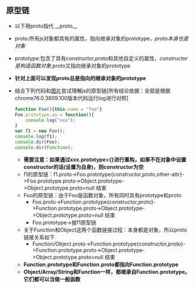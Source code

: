 ## 原型链

* 以下用proto指代 \_\_proto\_\_
* proto:所有js对象都具有的属性，指向继承对象的prototype，*proto本身也是对象*
* prototype:包含了具有constructor,proto和其他自定义的属性，*constructor是构造函数对象*,proto又指向继承对象的prototype
* **针对上面可以发现proto总是指向的继承对象的prototype**

*  结合下列代码和[图片](http://www.mollypages.org/tutorials/js.mp)尝试理解js的原型链[所有结论依据：全部是根据chrome76.0.3809.100版本代码运行log进行对照]
    ``` javascript
    function Foo(){this.name = "foo"}
    Foo.prototype.aa = function(){
        console.log("xxx");
    }
    var f1 = new Foo();
    console.log(f1);
    console.dir(Foo);
    console.dir(Function);
    ```
    * **需要注意：如果通过xxx.prototype={}进行重构，如果不在对象中设置constructor的话(设置为自身)，则constructor为空**
    * f1的原型链：f1.proto->Foo.prototype{constructor,proto,other-attr}->Foo.prototype.proto->Object.prototype->Object.prototype.proto=null 结束
    * Foo的原型链：由于Foo是函数对象，所有同时具有prototype和proto 
        * Foo.proto->Function.prototype{constructor,proto}->Function.prototype.proto->Object.prototype->Object.prototype.proto=null 结束
        * Foo.prototype->接f1原型链
    * 关于Function和Object这两个函数链接过程：本身都是对象，所以proto链接关系如下
        * Function/Object.proto->Function.prototype{constructor,proto}->Function.prototype.proto->Object.prototype->Object.prototype.proto=null 结束
    * **Function.prototype和Function.proto都指向Function.prototype**
    * **Object/Array/String和Function一样，都继承自Function.prototype。它们都可以当做一般函数**
